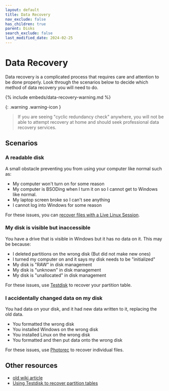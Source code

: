 ```yaml
---
layout: default
title: Data Recovery
nav_exclude: false
has_children: true
parent: Disks
search_exclude: false
last_modified_date: 2024-02-25
---
```


# Data Recovery
Data recovery is a complicated process that requires care and attention to be done properly. Look through the scenarios below to decide which method of data recovery you will need to do.

{% include embeds/data-recovery-warning.md %}

{: .warning .warning-icon }
> If you are seeing "cyclic redundancy check" anywhere, you will not be able to attempt recovery at home and should seek professional data recovery services.

## Scenarios
### A readable disk
A small obstacle preventing you from using your computer like normal such as:
- My computer won't turn on for some reason
- My computer is BSODing when I turn it on so I cannot get to Windows like normal.
- My laptop screen broke so I can't see anything
- I cannot log into Windows for some reason

For these issues, you can [recover files with a Live Linux Session](/docs/disks/data-recovery/reading-linux).

### My disk is visible but inaccessible
You have a drive that is visible in Windows but it has no data on it. This may be because:
- I deleted partitions on the wrong disk (But did not make new ones)
- I turned my computer on and it says my disk needs to be "initialized"
- My disk is "RAW" in disk management
- My disk is "unknown" in disk management
- My disk is "unallocated" in disk management

For these issues, use [Testdisk](/docs/disks/data-recovery/testdisk) to recover your partition table.

### I accidentally changed data on my disk
You had data on your disk, and it had new data written to it, replacing the old data.
- You formatted the wrong disk
- You installed Windows on the wrong disk
- You installed Linux on the wrong disk
- You formatted and then put data onto the wrong disk

For these issues, use [Photorec]() to recover individual files.

## Other resources
- [old wiki article](https://www.reddit.com/r/techsupport/wiki/livelinuxsession#wiki_recover_data_from_your_storage_drives)
- [Using Testdisk to recover partition tables](https://www.howtoforge.com/data_recovery_with_testdisk)